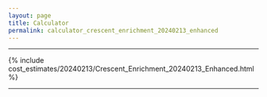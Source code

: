 ```yaml
---
layout: page
title: Calculator
permalink: calculator_crescent_enrichment_20240213_enhanced
---
```


___

{% include cost_estimates/20240213/Crescent_Enrichment_20240213_Enhanced.html %}

___

